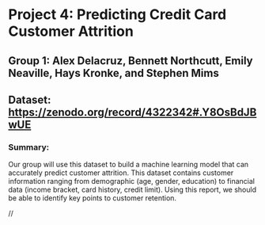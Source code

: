 # Project 4: Predicting Credit Card Customer Attrition
## Group 1: Alex Delacruz, Bennett Northcutt, Emily Neaville, Hays Kronke, and Stephen Mims
## Dataset: https://zenodo.org/record/4322342#.Y8OsBdJBwUE

### Summary:
Our group will use this dataset to build a machine learning model that can accurately predict customer attrition. This dataset contains customer information ranging from demographic (age, gender, education) to financial data (income bracket, card history, credit limit). Using this report, we should be able to identify key points to customer retention.

//
